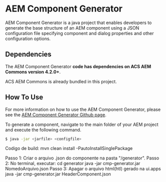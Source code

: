 # AEM Component Generator

AEM Component Generator is a java project that enables developers to generate the base structure of an
AEM component using a JSON configuration file specifying component and dialog properties and other configuration
options.

## Dependencies

The AEM Component Generator **code has dependencies on ACS AEM Commons version 4.2.0+**.

ACS AEM Commons is already bundled in this project.

## How To Use

For more information on how to use the AEM Component Generator, please see the [AEM Component Generator Github page](https://github.com/adobe/aem-component-generator/blob/master/README.md).

To generate a component, navigate to the main folder of your AEM project and execute the following command.

```sh
$ java -jar <jarfile> <configfile>
```

Codigo de build:
mvn clean install -PautoInstallSinglePackage

Passo 1: Criar o arquivo .json do componente na pasta "/generator".
Passo 2: No terminal, executar:
cd generator
java -jar cmp-generator.jar NomedoArquivo.json
Passo 3: Apagar o arquivo html(htl) gerado na ui.apps
java -jar cmp-generator.jar HeaderComponent.json